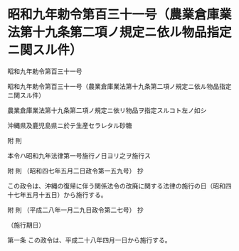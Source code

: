 # 昭和九年勅令第百三十一号（農業倉庫業法第十九条第二項ノ規定ニ依ル物品指定ニ関スル件）

昭和九年勅令第百三十一号

昭和九年勅令第百三十一号（農業倉庫業法第十九条第二項ノ規定ニ依ル物品指定ニ関スル件）

農業倉庫業法第十九条第二項ノ規定ニ依リ物品ヲ指定スルコト左ノ如シ

沖縄県及鹿児島県ニ於テ生産セラレタル砂糖

附 則

本令ハ昭和九年法律第一号施行ノ日ヨリ之ヲ施行ス

附 則 （昭和四七年五月二日政令第一五九号） 抄

この政令は、沖縄の復帰に伴う関係法令の改廃に関する法律の施行の日（昭和四十七年五月十五日）から施行する。

附 則 （平成二八年一月二九日政令第二七号） 抄

（施行期日）

第一条 この政令は、平成二十八年四月一日から施行する。
